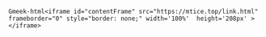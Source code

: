 `Gmeek-html<iframe id="contentFrame" src="https://mtice.top/link.html" frameborder="0" style="border: none;" width='100%'  height='208px' ></iframe>`